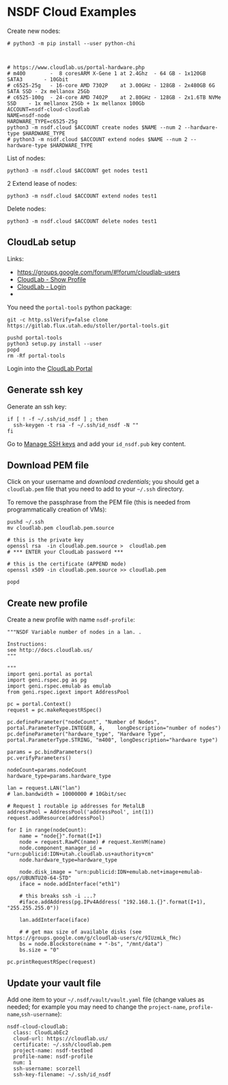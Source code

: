 
# NSDF Cloud Examples

Create new nodes:

```
# python3 -m pip install --user python-chi



# https://www.cloudlab.us/portal-hardware.php
# m400        -  8 coresARM X-Gene 1 at 2.4Ghz  - 64 GB - 1x120GB SATA3       - 10Gbit
# c6525-25g   - 16-core AMD 7302P    at 3.00GHz - 128GB - 2x480GB 6G SATA SSD - 2x mellanox 25Gb
# c6525-100g  - 24-core AMD 7402P    at 2.80GHz - 128GB - 2x1.6TB NVMe SSD    - 1x mellanox 25Gb + 1x mellanox 100Gb
ACCOUNT=nsdf-cloud-cloudlab
NAME=nsdf-node
HARDWARE_TYPE=c6525-25g 
python3 -m nsdf.cloud $ACCOUNT create nodes $NAME --num 2 --hardware-type $HARDWARE_TYPE
# python3 -m nsdf.cloud $ACCOUNT extend nodes $NAME --num 2 --hardware-type $HARDWARE_TYPE
```

List of nodes:

```
python3 -m nsdf.cloud $ACCOUNT get nodes test1 
```
2
Extend lease of nodes:

```
python3 -m nsdf.cloud $ACCOUNT extend nodes test1 
```

Delete nodes:

```
python3 -m nsdf.cloud $ACCOUNT delete nodes test1 
```

## CloudLab setup

Links:

- https://groups.google.com/forum/#!forum/cloudlab-users
- [CloudLab - Show Profile](https://www.cloudlab.us/show-profile.php?uuid=bdca59db-aa6a-11e9-8677-e4434b2381fc)
- [CloudLab - Login](https://www.cloudlab.us/user-dashboard.php)
- 

You need the `portal-tools` python package:

```
git -c http.sslVerify=false clone https://gitlab.flux.utah.edu/stoller/portal-tools.git 

pushd portal-tools 
python3 setup.py install --user 
popd
rm -Rf portal-tools
```

Login into the [CloudLab Portal](https://www.cloudlab.us/login.php)

## Generate ssh key

Generate an ssh key:

```
if [ ! -f ~/.ssh/id_nsdf ] ; then
  ssh-keygen -t rsa -f ~/.ssh/id_nsdf -N ""
fi
```

Go to [Manage SSH keys](https://www.cloudlab.us/ssh-keys.php) and add your `id_nsdf.pub` key content.

## Download PEM file

Click on your username and *download credentials*; you should get a `cloudlab.pem` file that you need to add to your `~/.ssh` directory.

To remove the passphrase from the PEM  file (this is needed from programmatically creation of VMs):

```
pushd ~/.ssh
mv cloudlab.pem cloudlab.pem.source

# this is the private key
openssl rsa  -in cloudlab.pem.source >  cloudlab.pem 
# *** ENTER your CloudLab password ***

# this is the certificate (APPEND mode)
openssl x509 -in cloudlab.pem.source >> cloudlab.pem 

popd
```

## Create new profile

Create a new profile with name `nsdf-profile`:

```
"""NSDF Variable number of nodes in a lan. . 

Instructions:
see http://docs.cloudlab.us/
"""

"""
import geni.portal as portal
import geni.rspec.pg as pg
import geni.rspec.emulab as emulab
from geni.rspec.igext import AddressPool

pc = portal.Context()
request = pc.makeRequestRSpec()

pc.defineParameter("nodeCount", "Number of Nodes",   portal.ParameterType.INTEGER, 4,    longDescription="number of nodes")
pc.defineParameter("hardware_type", "Hardware Type", portal.ParameterType.STRING, "m400", longDescription="hardware type")

params = pc.bindParameters()
pc.verifyParameters()

nodeCount=params.nodeCount
hardware_type=params.hardware_type

lan = request.LAN("lan")
# lan.bandwidth = 10000000 # 10Gbit/sec 

# Request 1 routable ip addresses for MetalLB
addressPool = AddressPool('addressPool', int(1))
request.addResource(addressPool)

for I in range(nodeCount):
	name = "node{}".format(I+1)
	node = request.RawPC(name) # request.XenVM(name)
	node.component_manager_id = "urn:publicid:IDN+utah.cloudlab.us+authority+cm"
	node.hardware_type=hardware_type 
	
	node.disk_image = "urn:publicid:IDN+emulab.net+image+emulab-ops//UBUNTU20-64-STD"
	iface = node.addInterface("eth1")
	
	# this breaks ssh -i ...?
	#iface.addAddress(pg.IPv4Address( "192.168.1.{}".format(I+1), "255.255.255.0"))
	
	lan.addInterface(iface)
	
	# # get max size of available disks (see https://groups.google.com/g/cloudlab-users/c/9IUzmLk_fHc)
	bs = node.Blockstore(name + "-bs", "/mnt/data")
	bs.size = "0" 

pc.printRequestRSpec(request)
```

## Update your vault file

Add one item to your `~/.nsdf/vault/vault.yaml` file (change values as needed; for example you may need to change the `project-name`, `profile-name`,`ssh-username`):

```
nsdf-cloud-cloudlab:
  class: CloudLabEc2
  cloud-url: https://cloudlab.us/
  certificate: ~/.ssh/cloudlab.pem
  project-name: nsdf-testbed
  profile-name: nsdf-profile
  num: 1
  ssh-username: scorzell
  ssh-key-filename: ~/.ssh/id_nsdf
```
